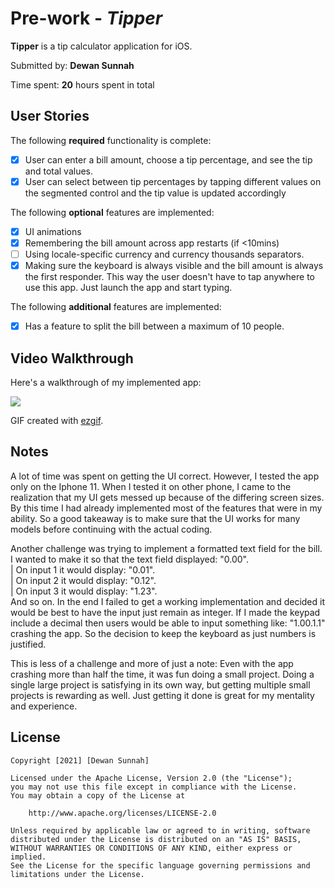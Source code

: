 # Pre-work - *Tipper*

**Tipper** is a tip calculator application for iOS.

Submitted by: **Dewan Sunnah**

Time spent: **20** hours spent in total

## User Stories

The following **required** functionality is complete:

* [x] User can enter a bill amount, choose a tip percentage, and see the tip and total values.
* [x] User can select between tip percentages by tapping different values on the segmented control and the tip value is updated accordingly

The following **optional** features are implemented:

* [x] UI animations
* [x] Remembering the bill amount across app restarts (if <10mins)
* [ ] Using locale-specific currency and currency thousands separators.
* [x] Making sure the keyboard is always visible and the bill amount is always the first responder. This way the user doesn't have to tap anywhere to use this app. Just launch the app and start typing.

The following **additional** features are implemented:

- [x] Has a feature to split the bill between a maximum of 10 people.

## Video Walkthrough

Here's a walkthrough of my implemented app:

![](https://i.imgur.com/Bdbsr08.gif)

GIF created with [ezgif](https://ezgif.com/video-to-gif).

## Notes

A lot of time was spent on getting the UI correct. However, I tested the app only on the Iphone 11. When I tested it on other phone, I came to the realization that my UI gets messed up because of the differing screen sizes. By this time I had already implemented most of the features that were in my ability. So a good takeaway is to make sure that the UI works for many models before continuing with the actual coding. 

Another challenge was trying to implement a formatted text field for the bill. I wanted to make it so that the text field displayed: "0.00".  
|             On input 1 it would display: "0.01".  
|             On input 2 it would display: "0.12".  
|             On input 3 it would display: "1.23".  
And so on. In the end I failed to get a working implementation and decided it would be best to have the input just remain as integer. If I made the keypad include a decimal then users would be able to input something like: "1.00.1.1" crashing the app. So the decision to keep the keyboard as just numbers is justified.

This is less of a challenge and more of just a note: Even with the app crashing more than half the time, it was fun doing a small project. Doing a single large project is satisfying in its own way, but getting multiple small projects is rewarding as well. Just getting it done is great for my mentality and experience. 

## License

    Copyright [2021] [Dewan Sunnah]

    Licensed under the Apache License, Version 2.0 (the "License");
    you may not use this file except in compliance with the License.
    You may obtain a copy of the License at

        http://www.apache.org/licenses/LICENSE-2.0

    Unless required by applicable law or agreed to in writing, software
    distributed under the License is distributed on an "AS IS" BASIS,
    WITHOUT WARRANTIES OR CONDITIONS OF ANY KIND, either express or implied.
    See the License for the specific language governing permissions and
    limitations under the License.
